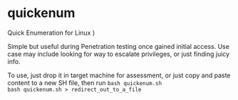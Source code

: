 # quickenum
Quick Enumeration for Linux ) 

Simple but useful during Penetration testing once gained initial access. 
Use case may include looking for way to escalate privileges, or just finding juicy info.     

To use, just drop it in target machine for assessment, or just copy and paste content to a new SH file, then run
`bash quickenum.sh`    
`bash quickenum.sh > redirect_out_to_a_file`
